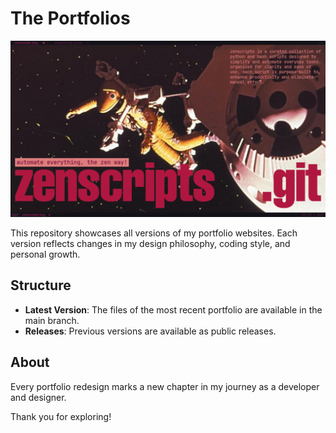 # The Portfolios  

<img src="https://github.com/theamallalgi/zenscripts/blob/main/dependencies/header.jpg?raw=true" title="" alt="header" data-align="center">

This repository showcases all versions of my portfolio websites. Each version reflects changes in my design philosophy, coding style, and personal growth.  

## Structure  

- **Latest Version**: The files of the most recent portfolio are available in the main branch.  
- **Releases**: Previous versions are available as public releases.  

## About  

Every portfolio redesign marks a new chapter in my journey as a developer and designer.

Thank you for exploring!
